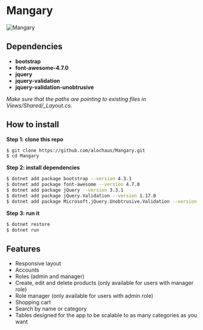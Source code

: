 # Mangary

![Mangary](/README_media/Mangary.gif)

## Dependencies

- **bootstrap**
- **font-awesome-4.7.0**
- **jquery**
- **jquery-validation**
- **jquery-validation-unobtrusive**

*Make sure that the paths are pointing to existing files in Views/Shared/_Layout.cs.*

## How to install

**Step 1: clone this repo**
```bash
$ git clone https://github.com/alochaus/Mangary.git
$ cd Mangary
```

**Step 2: install dependencies**
```bash
$ dotnet add package bootstrap --version 4.3.1
$ dotnet add package font-awesome --version 4.7.0
$ dotnet add package jQuery --version 3.3.1
$ dotnet add package jQuery.Validation --version 1.17.0
$ dotnet add package Microsoft.jQuery.Unobtrusive.Validation --version 3.2.11
```

**Step 3: run it**
```bash
$ dotnet restore
$ dotnet run
```

## Features

- Responsive layout
- Accounts
- Roles (admin and manager)
- Create, edit and delete products (only available for users with manager role)
- Role manager (only available for users with admin role)
- Shopping cart
- Search by name or category
- Tables designed for the app to be scalable to as many categories as you want